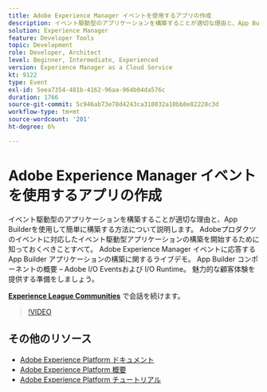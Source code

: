 ```yaml
---
title: Adobe Experience Manager イベントを使用するアプリの作成
description: イベント駆動型のアプリケーションを構築することが適切な理由と、App Builderを使用して簡単に構築する方法について説明します。 Adobeプロダクツのイベントに対応したイベント駆動型アプリケーションの構築を開始するために必要なすべての知識について説明します。 Adobe Experience Manager イベントに応答するApp Builder アプリケーションの構築に関するライブデモ。 App Builder コンポーネントの概要 – Adobe I/O Eventsおよび I/O Runtime。 魅力的な顧客体験を提供する準備をしましょう。
solution: Experience Manager
feature: Developer Tools
topic: Development
role: Developer, Architect
level: Beginner, Intermediate, Experienced
version: Experience Manager as a Cloud Service
kt: 9122
type: Event
exl-id: 5eea7354-481b-4162-96aa-964b04da576c
duration: 1766
source-git-commit: 5c946ab73e78d4243ca310032a10bb8e82228c3d
workflow-type: tm+mt
source-wordcount: '201'
ht-degree: 6%

---
```


# Adobe Experience Manager イベントを使用するアプリの作成

イベント駆動型のアプリケーションを構築することが適切な理由と、App Builderを使用して簡単に構築する方法について説明します。 Adobeプロダクツのイベントに対応したイベント駆動型アプリケーションの構築を開始するために知っておくべきことすべて。 Adobe Experience Manager イベントに応答するApp Builder アプリケーションの構築に関するライブデモ。 App Builder コンポーネントの概要 – Adobe I/O Eventsおよび I/O Runtime。 魅力的な顧客体験を提供する準備をしましょう。

**[Experience League Communities](https://adobe.ly/3ipjs8p)** で会話を続けます。

>[!VIDEO](https://video.tv.adobe.com/v/337566/?quality=12&learn=on&hidetitle=true)

## その他のリソース

- [Adobe Experience Platform ドキュメント ](https://experienceleague.adobe.com/docs/experience-platform.html?lang=ja)
- [Adobe Experience Platform 概要](https://experienceleague.adobe.com/docs/experience-platform/landing/home.html?lang=ja)
- [Adobe Experience Platform チュートリアル](https://experienceleague.adobe.com/docs/platform-learn/tutorials/overview.html?lang=ja)

